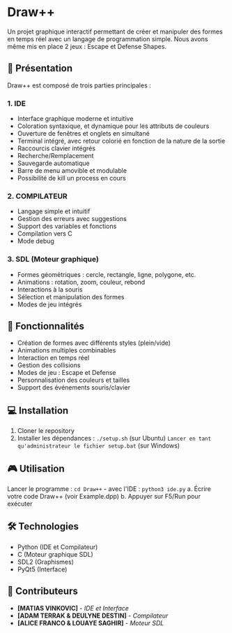 # Draw++

Un projet graphique interactif permettant de créer et manipuler des formes en temps réel avec un langage de programmation simple.
Nous avons même mis en place 2 jeux : Escape et Defense Shapes.

## 🎨 Présentation

Draw++ est composé de trois parties principales :

### 1. IDE
- Interface graphique moderne et intuitive
- Coloration syntaxique, et dynamique pour les attributs de couleurs
- Ouverture de fenêtres et onglets en simultané
- Terminal intégré, avec retour colorié en fonction de la nature de la sortie
- Raccourcis clavier intégrés
- Recherche/Remplacement
- Sauvegarde automatique
- Barre de menu amovible et modulable
- Possibilité de kill un process en cours

### 2. COMPILATEUR
- Langage simple et intuitif
- Gestion des erreurs avec suggestions
- Support des variables et fonctions
- Compilation vers C
- Mode debug

### 3. SDL (Moteur graphique)
- Formes géométriques : cercle, rectangle, ligne, polygone, etc.
- Animations : rotation, zoom, couleur, rebond
- Interactions à la souris
- Sélection et manipulation des formes
- Modes de jeu intégrés 

## 🚀 Fonctionnalités

- Création de formes avec différents styles (plein/vide)
- Animations multiples combinables
- Interaction en temps réel
- Gestion des collisions
- Modes de jeu : Escape et Defense
- Personnalisation des couleurs et tailles
- Support des événements souris/clavier

## 💻 Installation

1. Cloner le repository
2. Installer les dépendances :
   ```./setup.sh``` (sur Ubuntu)
   ```Lancer en tant qu'administrateur le fichier setup.bat``` (sur Windows)

## 🎮 Utilisation

Lancer le programme  :
    ```cd Draw++```
    - avec l'IDE :
    ```python3 ide.py```
        a. Écrire votre code Draw++ (voir Example.dpp)
        b. Appuyer sur F5/Run pour exécuter

## 🛠️ Technologies

- Python (IDE et Compilateur)
- C (Moteur graphique SDL)
- SDL2 (Graphismes)
- PyQt5 (Interface)

## 👥 Contributeurs

- **[MATIAS VINKOVIC]** - *IDE et Interface*
- **[ADAM TERRAK & DEULYNE DESTIN]** - *Compilateur*
- **[ALICE FRANCO & LOUAYE SAGHIR]** - *Moteur SDL*
